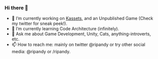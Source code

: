 ### Hi there 👋

- 🔭 I’m currently working on [Kassets](https://github.com/kadinche/Kassets), and an Unpublished Game (Check my twitter for sneak peek!).
- 🌱 I’m currently learning Code Architecture (infinitely).
- 💬 Ask me about Game Development, Unity, Cats, anything-introverts, etc.
- 📫 How to reach me: mainly on twitter @ripandy or try other social media: @ripandy or /ripandy.

<!--
**ripandy/ripandy** is a ✨ _special_ ✨ repository because its `README.md` (this file) appears on your GitHub profile.

Here are some ideas to get you started:

- 🔭 I’m currently working on ...
- 🌱 I’m currently learning ...
- 👯 I’m looking to collaborate on ...
- 🤔 I’m looking for help with ...
- 💬 Ask me about ...
- 📫 How to reach me: ...
- 😄 Pronouns: ...
- ⚡ Fun fact: ...
-->
